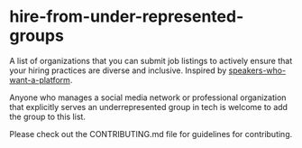 # hire-from-under-represented-groups
A list of organizations that you can submit job listings to actively ensure that your hiring practices are diverse and inclusive. Inspired by [speakers-who-want-a-platform](https://github.com/iheanyi/speakers-who-want-a-platform).

Anyone who manages a social media network or professional organization that explicitly serves an underrepresented group in tech is welcome to add the group to this list.

Please check out the CONTRIBUTING.md file for guidelines for contributing.
